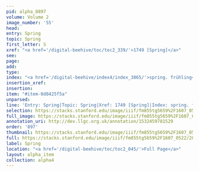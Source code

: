 ```yaml
---
pid: alpha_0897
volume: Volume 2
image_number: '55'
head: 
entry: Spring
topic: Spring
first_letter: S
xref: "<a href='/digital-beehive/toc/toc2_339/'>1749 [Spring]</a>"
see: 
page: 
add: 
type: 
index: "<a href='/digital-beehive/index4/index_3865/'>spring. frühling</a>"
insertion_xref: 
insertion: 
item: "#item-0d8425f5a"
unparsed: 
line: 'Entry: Spring|Topic: Spring|Xref: 1749 [Spring]|Index: spring. frühling|#item-0d8425f5a'
selection: https://stacks.stanford.edu/image/iiif/fm855tg5659%2F1607_0522/280,1488,3085,440/full/0/default.jpg
full_image: https://stacks.stanford.edu/image/iiif/fm855tg5659%2F1607_0522/full/full/0/default.jpg
annotation_uri: http://dev.llgc.org.uk/annotation/1532459781529
order: '897'
thumbnail: https://stacks.stanford.edu/image/iiif/fm855tg5659%2F1607_0522/280,1488,600,180/250,/0/default.jpg
full: https://stacks.stanford.edu/image/iiif/fm855tg5659%2F1607_0522/280,1488,3085,440/full/0/default.jpg
label: Spring
location: "<a href='/digital-beehive/toc/toc2_045/'>Full Page</a>"
layout: alpha_item
collection: alpha4
---
```

